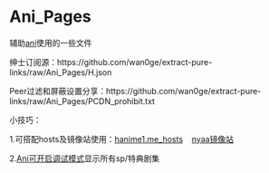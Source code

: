 # Ani_Pages
辅助<a href="https://github.com/open-ani/ani">ani</a>使用的一些文件
<p>绅士订阅源：https://github.com/wan0ge/extract-pure-links/raw/Ani_Pages/H.json
<p>Peer过滤和屏蔽设置分享：https://github.com/wan0ge/extract-pure-links/raw/Ani_Pages/PCDN_prohibit.txt
<p>小技巧：</p>
<p>1.可搭配hosts及镜像站使用：<a href="https://github.com/wan0ge/extract-pure-links/raw/Ani_Pages/hosts.txt">hanime1.me_hosts</a>&nbsp;&nbsp;&nbsp;&nbsp;<a href="https://nyaa.inari.site/">nyaa镜像站</a></p>
<p>2.<a href="https://github.com/open-ani/ani/pull/733">Ani可开启调试模式</a>显示所有sp/特典剧集</p>
